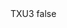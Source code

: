 <?xml version="1.0" encoding="UTF-8"?>
<CustomMetadata xmlns="http://soap.sforce.com/2006/04/metadata">
    <label>TXU3</label>
    <protected>false</protected>
</CustomMetadata>
